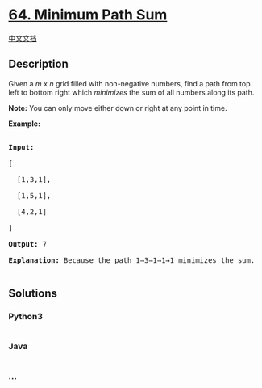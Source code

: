 # [64. Minimum Path Sum](https://leetcode.com/problems/minimum-path-sum)

[中文文档](/solution/0000-0099/0064.Minimum%20Path%20Sum/README.md)

## Description

<p>Given a <em>m</em> x <em>n</em> grid filled with non-negative numbers, find a path from top left to bottom right which <em>minimizes</em> the sum of all numbers along its path.</p>

<p><strong>Note:</strong> You can only move either down or right at any point in time.</p>

<p><strong>Example:</strong></p>

<pre>

<strong>Input:</strong>

[

&nbsp; [1,3,1],

  [1,5,1],

  [4,2,1]

]

<strong>Output:</strong> 7

<strong>Explanation:</strong> Because the path 1&rarr;3&rarr;1&rarr;1&rarr;1 minimizes the sum.

</pre>

## Solutions

<!-- tabs:start -->

### **Python3**

```python

```

### **Java**

```java

```

### **...**

```

```

<!-- tabs:end -->
